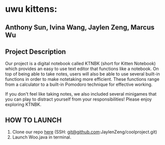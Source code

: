 # uwu kittens: 
## Anthony Sun, Ivina Wang, Jaylen Zeng, Marcus Wu

## Project Description

Our project is a digital notebook called KTNBK (short for Kitten Notebook) which provides an easy to use text editor that functions like a notebook. On top of being able to take notes, users will also be able to use several built-in functions in order to make notetaking more efficient. These functions range from a calculator to a built-in Pomodoro technique for effective working. 

If you don't feel like taking notes, we also included several minigames that you can play to distract yourself from your responsibilities! Please enjoy exploring KTNBK.

## HOW TO LAUNCH

1. Clone our repo [here](https://github.com/JaylenZeng/coolproject) (SSH: git@github.com:JaylenZeng/coolproject.git)
2. Launch Woo.java in terminal.